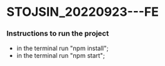 # STOJSIN_20220923---FE

### Instructions to run the project
- in the terminal run "npm install";
- in the terminal run "npm start";
